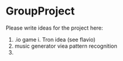 # GroupProject

Please write ideas for the project here:
1. .io game
  i. Tron idea (see flavio)
2. music generator viea pattern recognition
3. 
